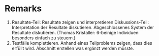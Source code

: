 # Remarks

1.  Resultate-Teil: Resultate zeigen und interpretieren
    Diskussions-Teil: Interpretation der Resultate diskutieren. Abgeschlossenes System der Resultate diskutieren.
    (Thomas Kristaller: 6-beinige Individuen besonders einfach zu steuern.)
2.  Testfälle komplettieren. Anhand eines Teilproblems zeigen, dass dies erfüllt wird.
    Abschnitt erstellen was ergänzt werden müsste.
